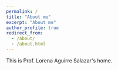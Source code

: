 ```yaml
---
permalink: /
title: "About me"
excerpt: "About me"
author_profile: true
redirect_from: 
  - /about/
  - /about.html
---
```


This is Prof. Lorena Aguirre Salazar's home.
